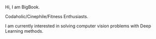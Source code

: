 Hi, I am BigBook.

Codaholic/Cinephile/Fitness Enthusiasts.

I am currently interested in solving computer vision problems with Deep Learning methods.



